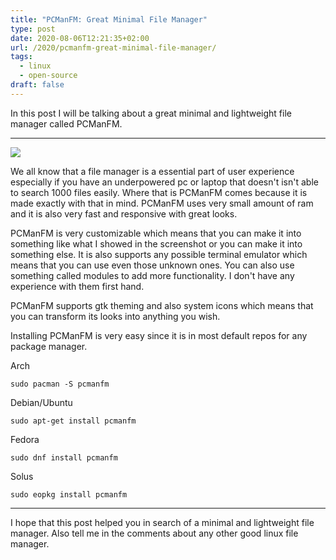```yaml
---
title: "PCManFM: Great Minimal File Manager"
type: post
date: 2020-08-06T12:21:35+02:00
url: /2020/pcmanfm-great-minimal-file-manager/
tags:
  - linux
  - open-source
draft: false
---
```


In this post I will be talking about a great minimal and lightweight file manager called PCManFM.

<!--more-->

---

![](https://raw.githubusercontent.com/CroLinuxGamer/Photos/master/PCManFM.png)

We all know that a file manager is a essential part of user experience especially if you have an underpowered pc or laptop that doesn't isn't able to search 1000 files easily. Where that is PCManFM comes because it is made exactly with that in mind. PCManFM uses very small amount of ram and it is also very fast and responsive with great looks.

PCManFM is very customizable which means that you can make it into something like what I showed in the screenshot or you can make it into something else. It is also supports any possible terminal emulator which means that you can use even those unknown ones. You can also use something called modules to add more functionality. I don't have any experience with them first hand.

PCManFM supports gtk theming and also system icons which means that you can transform its looks into anything you wish.

Installing PCManFM is very easy since it is in most default repos for any package manager.

Arch

`sudo pacman -S pcmanfm`

Debian/Ubuntu

`sudo apt-get install pcmanfm`

Fedora

`sudo dnf install pcmanfm`

Solus

`sudo eopkg install pcmanfm`

---

I hope that this post helped you in search of a minimal and lightweight file manager. Also tell me in the comments about any other good linux file manager.
